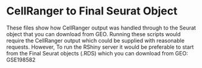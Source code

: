 # CellRanger to Final Seurat Object
These files show how CellRanger output was handled through to the Seurat object that you can download from GEO. Running these scripts would require the CellRanger output which could be supplied with reasonable requests. However, To run the RShiny server it would be preferable to start from the Final Seurat objects (.RDS) which you can download from GEO: GSE198582
